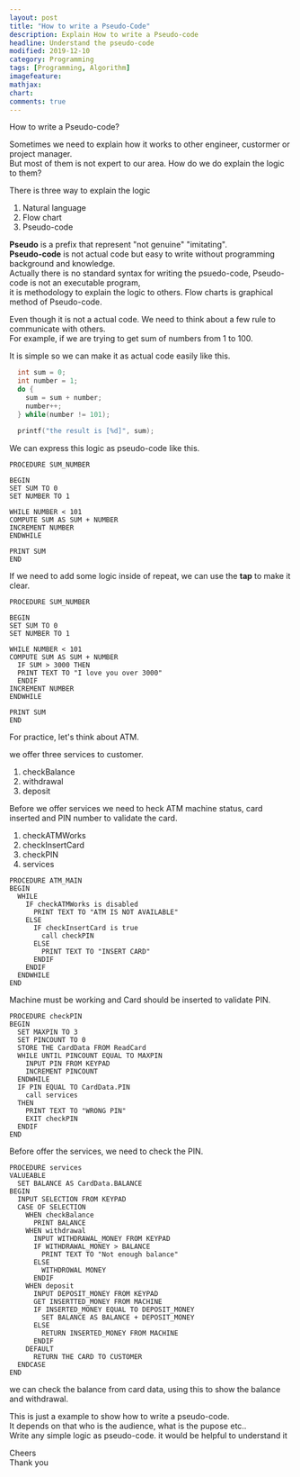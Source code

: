 ```yaml
---
layout: post
title: "How to write a Pseudo-Code"
description: Explain How to write a Pseudo-code
headline: Understand the pseudo-code
modified: 2019-12-10
category: Programming
tags: [Programming, Algorithm]
imagefeature:
mathjax:
chart:
comments: true
---
```


How to write a Pseudo-code?<br>

Sometimes we need to explain how it works to other engineer, custormer or project manager. <br>
But most of them is not expert to our area. How do we do explain the logic to them?<br>

There is three way to explain the logic<br>

1. Natural language<br>
2. Flow chart<br>
3. Pseudo-code<br>

**Pseudo** is a prefix that represent "not genuine" "imitating".<br>
**Pseudo-code** is not actual code but easy to write without programming background and knowledge.<br>
Actually there is no standard syntax for writing the psuedo-code, Pseudo-code is not an executable program,<br>
it is methodology to explain the logic to others. Flow charts is graphical method of Pseudo-code.<br>

Even though it is not a actual code. We need to think about a few rule to communicate with others.<br>
For example, if we are trying to get sum of numbers from 1 to 100.<br>

It is simple so we can make it as actual code easily like this.<br>

```c
  int sum = 0;
  int number = 1;
  do {
    sum = sum + number;
    number++;
  } while(number != 101);

  printf("the result is [%d]", sum);
```
We can express this logic as pseudo-code like this.<br>

```
PROCEDURE SUM_NUMBER

BEGIN
SET SUM TO 0
SET NUMBER TO 1

WHILE NUMBER < 101
COMPUTE SUM AS SUM + NUMBER
INCREMENT NUMBER
ENDWHILE

PRINT SUM
END
```

If we need to add some logic inside of repeat, we can use the **tap** to make it clear.<br>

```
PROCEDURE SUM_NUMBER

BEGIN
SET SUM TO 0
SET NUMBER TO 1

WHILE NUMBER < 101
COMPUTE SUM AS SUM + NUMBER
  IF SUM > 3000 THEN
  PRINT TEXT TO "I love you over 3000"
  ENDIF
INCREMENT NUMBER
ENDWHILE

PRINT SUM
END
```

For practice, let's think about ATM. <br>

we offer three services to customer. <br>

1. checkBalance<br>
2. withdrawal<br>
3. deposit<br>

Before we offer services we need to heck ATM machine status, card inserted and PIN number to validate the card.<br>

1. checkATMWorks<br>
2. checkInsertCard<br>
3. checkPIN<br>
4. services<br>

```
PROCEDURE ATM_MAIN
BEGIN
  WHILE
    IF checkATMWorks is disabled
      PRINT TEXT TO "ATM IS NOT AVAILABLE"
    ELSE
      IF checkInsertCard is true
        call checkPIN
      ELSE
        PRINT TEXT TO "INSERT CARD"
      ENDIF
    ENDIF
  ENDWHILE
END
```

Machine must be working and Card should be inserted to validate PIN.<br>

```
PROCEDURE checkPIN
BEGIN
  SET MAXPIN TO 3
  SET PINCOUNT TO 0
  STORE THE CardData FROM ReadCard
  WHILE UNTIL PINCOUNT EQUAL TO MAXPIN
    INPUT PIN FROM KEYPAD
    INCREMENT PINCOUNT
  ENDWHILE
  IF PIN EQUAL TO CardData.PIN
    call services
  THEN
    PRINT TEXT TO "WRONG PIN"
    EXIT checkPIN
  ENDIF
END
```

Before offer the services, we need to check the PIN.<br>

```
PROCEDURE services
VALUEABLE
  SET BALANCE AS CardData.BALANCE
BEGIN
  INPUT SELECTION FROM KEYPAD
  CASE OF SELECTION
    WHEN checkBalance
      PRINT BALANCE
    WHEN withdrawal
      INPUT WITHDRAWAL_MONEY FROM KEYPAD
      IF WITHDRAWAL_MONEY > BALANCE
        PRINT TEXT TO "Not enough balance"
      ELSE
        WITHDROWAL MONEY
      ENDIF
    WHEN deposit
      INPUT DEPOSIT_MONEY FROM KEYPAD
      GET INSERTTED_MONEY FROM MACHINE
      IF INSERTED_MONEY EQUAL TO DEPOSIT_MONEY
        SET BALANCE AS BALANCE + DEPOSIT_MONEY
      ELSE
        RETURN INSERTED_MONEY FROM MACHINE
      ENDIF
    DEFAULT
      RETURN THE CARD TO CUSTOMER
  ENDCASE
END
```

we can check the balance from card data, using this to show the balance and withdrawal.<br>

This is just a example to show how to write a pseudo-code.<br>
It depends on that who is the audience, what is the pupose etc..<br>
Write any simple logic as pseudo-code. it would be helpful to understand it<br>

Cheers<br>
Thank you<br>
